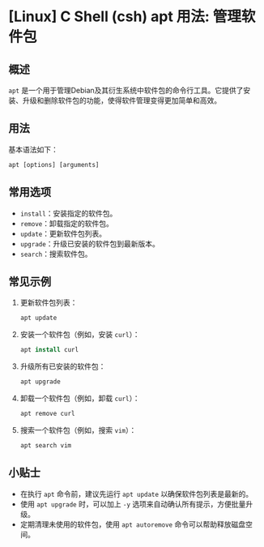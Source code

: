 # [Linux] C Shell (csh) apt 用法: 管理软件包

## 概述
`apt` 是一个用于管理Debian及其衍生系统中软件包的命令行工具。它提供了安装、升级和删除软件包的功能，使得软件管理变得更加简单和高效。

## 用法
基本语法如下：
```csh
apt [options] [arguments]
```

## 常用选项
- `install`：安装指定的软件包。
- `remove`：卸载指定的软件包。
- `update`：更新软件包列表。
- `upgrade`：升级已安装的软件包到最新版本。
- `search`：搜索软件包。

## 常见示例
1. 更新软件包列表：
   ```csh
   apt update
   ```

2. 安装一个软件包（例如，安装 `curl`）：
   ```csh
   apt install curl
   ```

3. 升级所有已安装的软件包：
   ```csh
   apt upgrade
   ```

4. 卸载一个软件包（例如，卸载 `curl`）：
   ```csh
   apt remove curl
   ```

5. 搜索一个软件包（例如，搜索 `vim`）：
   ```csh
   apt search vim
   ```

## 小贴士
- 在执行 `apt` 命令前，建议先运行 `apt update` 以确保软件包列表是最新的。
- 使用 `apt upgrade` 时，可以加上 `-y` 选项来自动确认所有提示，方便批量升级。
- 定期清理未使用的软件包，使用 `apt autoremove` 命令可以帮助释放磁盘空间。